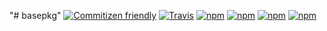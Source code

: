 "# basepkg" 
[![Commitizen friendly](https://img.shields.io/badge/commitizen-friendly-brightgreen.svg)](http://commitizen.github.io/cz-cli/)
[![Travis](https://img.shields.io/travis/rafaelgr/basepkg.svg?maxAge=2592000)](https://travis-ci.org/rafaelgr/basepkg)
[![npm](https://img.shields.io/npm/v/asw_basepkg.svg?maxAge=2592000)](https://www.npmjs.com/package/asw_basepkg)
[![npm](https://img.shields.io/npm/l/asw_basepkg.svg?maxAge=2592000)](https://creativecommons.org/licenses/by-nc/4.0/legalcode)
[![npm](https://img.shields.io/npm/dm/asw_basepkg.svg?maxAge=2592000)](https://www.npmjs.com/package/asw_basepkg)
[![npm](https://img.shields.io/npm/dt/asw_basepkg.svg?maxAge=2592000)](https://www.npmjs.com/package/asw_basepkg)

